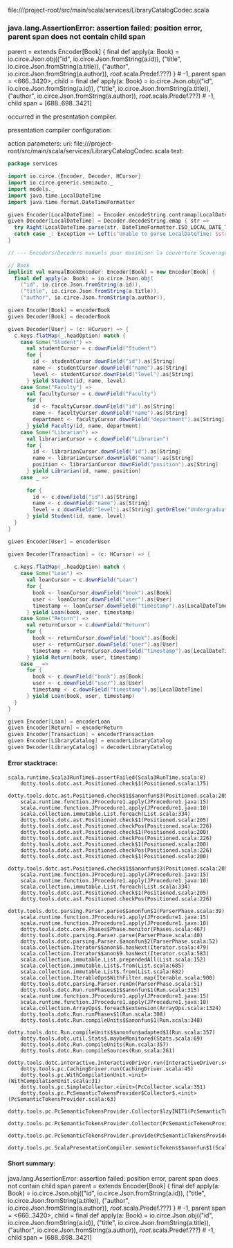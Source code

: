 file://<WORKSPACE>/project-root/src/main/scala/services/LibraryCatalogCodec.scala
### java.lang.AssertionError: assertion failed: position error, parent span does not contain child span
parent      =  extends Encoder[Book] {
  final def apply(a: Book) =
    io.circe.Json.obj(("id", io.circe.Json.fromString(a.id)),
      ("title", io.circe.Json.fromString(a.title)),
      ("author", io.circe.Json.fromString(a.author)), _root_.scala.Predef.???)
} # -1,
parent span = <666..3420>,
child       = final def apply(a: Book) =
  io.circe.Json.obj(("id", io.circe.Json.fromString(a.id)),
    ("title", io.circe.Json.fromString(a.title)),
    ("author", io.circe.Json.fromString(a.author)), _root_.scala.Predef.???) # -1,
child span  = [688..698..3421]

occurred in the presentation compiler.

presentation compiler configuration:


action parameters:
uri: file://<WORKSPACE>/project-root/src/main/scala/services/LibraryCatalogCodec.scala
text:
```scala
package services

import io.circe.{Encoder, Decoder, HCursor}
import io.circe.generic.semiauto._
import models._
import java.time.LocalDateTime
import java.time.format.DateTimeFormatter

given Encoder[LocalDateTime] = Encoder.encodeString.contramap[LocalDateTime](_.format(DateTimeFormatter.ISO_LOCAL_DATE_TIME))
given Decoder[LocalDateTime] = Decoder.decodeString.emap { str =>
  try Right(LocalDateTime.parse(str, DateTimeFormatter.ISO_LOCAL_DATE_TIME))
  catch case _: Exception => Left(s"Unable to parse LocalDateTime: $str")
}

// --- Encoders/Decoders manuels pour maximiser la couverture Scoverage ---

// Book
implicit val manualBookEncoder: Encoder[Book] = new Encoder[Book] {
  final def apply(a: Book) = io.circe.Json.obj(
    ("id", io.circe.Json.fromString(a.id)),
    ("title", io.circe.Json.fromString(a.title)),
    ("author", io.circe.Json.fromString(a.author)),

given Encoder[Book] = encoderBook
given Decoder[Book] = decoderBook

given Decoder[User] = (c: HCursor) => {
  c.keys.flatMap(_.headOption) match {
    case Some("Student") =>
      val studentCursor = c.downField("Student")
      for {
        id <- studentCursor.downField("id").as[String]
        name <- studentCursor.downField("name").as[String]
        level <- studentCursor.downField("level").as[String]
      } yield Student(id, name, level)
    case Some("Faculty") =>
      val facultyCursor = c.downField("Faculty")
      for {
        id <- facultyCursor.downField("id").as[String]
        name <- facultyCursor.downField("name").as[String]
        department <- facultyCursor.downField("department").as[String]
      } yield Faculty(id, name, department)
    case Some("Librarian") =>
      val librarianCursor = c.downField("Librarian")
      for {
        id <- librarianCursor.downField("id").as[String]
        name <- librarianCursor.downField("name").as[String]
        position <- librarianCursor.downField("position").as[String]
      } yield Librarian(id, name, position)
    case _ =>
      
      for {
        id <- c.downField("id").as[String]
        name <- c.downField("name").as[String]
        level = c.downField("level").as[String].getOrElse("Undergraduate")
      } yield Student(id, name, level)
  }
}

given Encoder[User] = encoderUser

given Decoder[Transaction] = (c: HCursor) => {
  
  c.keys.flatMap(_.headOption) match {
    case Some("Loan") =>
      val loanCursor = c.downField("Loan")
      for {
        book <- loanCursor.downField("book").as[Book]
        user <- loanCursor.downField("user").as[User]
        timestamp <- loanCursor.downField("timestamp").as[LocalDateTime]
      } yield Loan(book, user, timestamp)
    case Some("Return") =>
      val returnCursor = c.downField("Return")
      for {
        book <- returnCursor.downField("book").as[Book]
        user <- returnCursor.downField("user").as[User]
        timestamp <- returnCursor.downField("timestamp").as[LocalDateTime]
      } yield Return(book, user, timestamp)
    case _ =>
      for {
        book <- c.downField("book").as[Book]
        user <- c.downField("user").as[User]
        timestamp <- c.downField("timestamp").as[LocalDateTime]
      } yield Loan(book, user, timestamp)
  }
}

given Encoder[Loan] = encoderLoan
given Encoder[Return] = encoderReturn
given Encoder[Transaction] = encoderTransaction
given Encoder[LibraryCatalog] = encoderLibraryCatalog
given Decoder[LibraryCatalog] = decoderLibraryCatalog

```



#### Error stacktrace:

```
scala.runtime.Scala3RunTime$.assertFailed(Scala3RunTime.scala:8)
	dotty.tools.dotc.ast.Positioned.check$1(Positioned.scala:175)
	dotty.tools.dotc.ast.Positioned.check$1$$anonfun$3(Positioned.scala:205)
	scala.runtime.function.JProcedure1.apply(JProcedure1.java:15)
	scala.runtime.function.JProcedure1.apply(JProcedure1.java:10)
	scala.collection.immutable.List.foreach(List.scala:334)
	dotty.tools.dotc.ast.Positioned.check$1(Positioned.scala:205)
	dotty.tools.dotc.ast.Positioned.checkPos(Positioned.scala:226)
	dotty.tools.dotc.ast.Positioned.check$1(Positioned.scala:200)
	dotty.tools.dotc.ast.Positioned.checkPos(Positioned.scala:226)
	dotty.tools.dotc.ast.Positioned.check$1(Positioned.scala:200)
	dotty.tools.dotc.ast.Positioned.checkPos(Positioned.scala:226)
	dotty.tools.dotc.ast.Positioned.check$1(Positioned.scala:200)
	dotty.tools.dotc.ast.Positioned.check$1$$anonfun$3(Positioned.scala:205)
	scala.runtime.function.JProcedure1.apply(JProcedure1.java:15)
	scala.runtime.function.JProcedure1.apply(JProcedure1.java:10)
	scala.collection.immutable.List.foreach(List.scala:334)
	dotty.tools.dotc.ast.Positioned.check$1(Positioned.scala:205)
	dotty.tools.dotc.ast.Positioned.checkPos(Positioned.scala:226)
	dotty.tools.dotc.parsing.Parser.parse$$anonfun$1(ParserPhase.scala:39)
	scala.runtime.function.JProcedure1.apply(JProcedure1.java:15)
	scala.runtime.function.JProcedure1.apply(JProcedure1.java:10)
	dotty.tools.dotc.core.Phases$Phase.monitor(Phases.scala:467)
	dotty.tools.dotc.parsing.Parser.parse(ParserPhase.scala:40)
	dotty.tools.dotc.parsing.Parser.$anonfun$2(ParserPhase.scala:52)
	scala.collection.Iterator$$anon$6.hasNext(Iterator.scala:479)
	scala.collection.Iterator$$anon$9.hasNext(Iterator.scala:583)
	scala.collection.immutable.List.prependedAll(List.scala:152)
	scala.collection.immutable.List$.from(List.scala:685)
	scala.collection.immutable.List$.from(List.scala:682)
	scala.collection.IterableOps$WithFilter.map(Iterable.scala:900)
	dotty.tools.dotc.parsing.Parser.runOn(ParserPhase.scala:51)
	dotty.tools.dotc.Run.runPhases$1$$anonfun$1(Run.scala:315)
	scala.runtime.function.JProcedure1.apply(JProcedure1.java:15)
	scala.runtime.function.JProcedure1.apply(JProcedure1.java:10)
	scala.collection.ArrayOps$.foreach$extension(ArrayOps.scala:1324)
	dotty.tools.dotc.Run.runPhases$1(Run.scala:308)
	dotty.tools.dotc.Run.compileUnits$$anonfun$1(Run.scala:348)
	dotty.tools.dotc.Run.compileUnits$$anonfun$adapted$1(Run.scala:357)
	dotty.tools.dotc.util.Stats$.maybeMonitored(Stats.scala:69)
	dotty.tools.dotc.Run.compileUnits(Run.scala:357)
	dotty.tools.dotc.Run.compileSources(Run.scala:261)
	dotty.tools.dotc.interactive.InteractiveDriver.run(InteractiveDriver.scala:161)
	dotty.tools.pc.CachingDriver.run(CachingDriver.scala:45)
	dotty.tools.pc.WithCompilationUnit.<init>(WithCompilationUnit.scala:31)
	dotty.tools.pc.SimpleCollector.<init>(PcCollector.scala:351)
	dotty.tools.pc.PcSemanticTokensProvider$Collector$.<init>(PcSemanticTokensProvider.scala:63)
	dotty.tools.pc.PcSemanticTokensProvider.Collector$lzyINIT1(PcSemanticTokensProvider.scala:63)
	dotty.tools.pc.PcSemanticTokensProvider.Collector(PcSemanticTokensProvider.scala:63)
	dotty.tools.pc.PcSemanticTokensProvider.provide(PcSemanticTokensProvider.scala:88)
	dotty.tools.pc.ScalaPresentationCompiler.semanticTokens$$anonfun$1(ScalaPresentationCompiler.scala:111)
```
#### Short summary: 

java.lang.AssertionError: assertion failed: position error, parent span does not contain child span
parent      =  extends Encoder[Book] {
  final def apply(a: Book) =
    io.circe.Json.obj(("id", io.circe.Json.fromString(a.id)),
      ("title", io.circe.Json.fromString(a.title)),
      ("author", io.circe.Json.fromString(a.author)), _root_.scala.Predef.???)
} # -1,
parent span = <666..3420>,
child       = final def apply(a: Book) =
  io.circe.Json.obj(("id", io.circe.Json.fromString(a.id)),
    ("title", io.circe.Json.fromString(a.title)),
    ("author", io.circe.Json.fromString(a.author)), _root_.scala.Predef.???) # -1,
child span  = [688..698..3421]